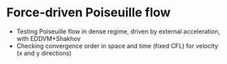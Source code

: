 # Force-driven Poiseuille flow
* Testing Poiseuille flow in dense regime, driven by external acceleration, with EDDVM+Shakhov
* Checking convergence order in space and time (fixed CFL) for velocity (x and y directions)